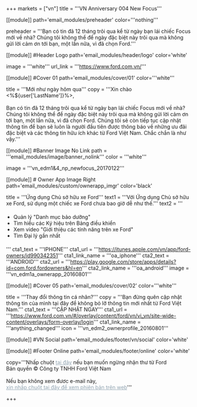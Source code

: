 +++
markets = ["vn"]
title = '''VN Anniversary 004 New Focus'''

[[module]]
path='email_modules/preheader'
color='''nothing'''

preheader = '''Bạn có tin đã 12 tháng trôi qua kể từ ngày bạn lái chiếc Focus mới về nhà? Chúng tôi không thể để ngày đặc biệt này trôi qua mà không gửi lời cảm ơn tới bạn, một lần nữa, vì đã chọn Ford.'''

[[module]] #Header Logo
path='email_modules/header/logo'
color='white'

  image = '''white'''
  url_link = '''https://www.ford.com.vn/'''

[[module]] #Cover 01
path='email_modules/cover/01'
color='''white'''
 
  title = '''Mới như ngày hôm qua'''
  copy = '''Xin chào <%${user['LastName']}%>,<br /><br />Bạn có tin đã 12 tháng trôi qua kể từ ngày bạn lái chiếc Focus mới về nhà? Chúng tôi không thể để ngày đặc biệt này trôi qua mà không gửi lời cảm ơn tới bạn, một lần nữa, vì đã chọn Ford. Chúng tôi sẽ còn tiếp tục cập nhật thông tin để bạn sẽ luôn là người đầu tiên được thông báo về những ưu đãi đặc biệt và các thông tin hữu ích khác từ Ford Việt Nam. Chắc chắn là như vậy.'''

[[module]] #Banner Image No Link
path = '''email_modules/image/banner_nolink'''
color = '''white'''

  image = '''vn_edm1&4_np_newfocus_20170122'''    

[[module]] # Owner App Image Right
path='email_modules/custom/ownerapp_imgr'
color='black'

  title = '''Ứng dụng Chủ sở hữu xe Ford'''
  text1 = '''Với Ứng dụng Chủ sở hữu xe Ford, sử dụng một chiếc xe Ford chưa bao giờ dễ như thế.'''
  text2 = '''<ul style="margin: 20px; padding: 0;"><li>Quản lý "Danh mục bảo dưỡng"</li><li>Tìm hiểu các Ký hiệu trên Bảng điều khiển</li><li>Xem video "Giới thiệu các tính năng trên xe Ford"</li><li>Tìm Đại lý gần nhất</li></ul>'''
  cta1_text = '''IPHONE'''
  cta1_url = '''https://itunes.apple.com/vn/app/ford-owners/id990342351'''
  cta1_link_name = '''oa_iphone'''
  cta2_text = '''ANDROID'''
  cta2_url = '''https://play.google.com/store/apps/details?id=com.ford.fordowners&hl=en'''
  cta2_link_name = '''oa_android'''
  image = '''vn_edm1a_ownerapp_20160801'''

[[module]] #Cover 05
path='email_modules/cover/02'
color='''white'''

  title = '''Thay đổi thông tin cá nhân?'''
  copy = '''Bạn đừng quên cập nhật thông tin của mình tại đây để không bỏ lỡ thông tin mới nhất từ Ford Việt Nam.'''
  cta1_text = '''CẬP NHẬT NGAY'''
  cta1_url = '''https://www.ford.com.vn/#/overlay/content/ford/vn/vi_vn/site-wide-content/overlays/form-overlay/login'''
  cta1_link_name = '''anything_changed'''
  icon = '''vn_edm2_ownerprofile_20160801'''

[[module]] #VN Social
path='email_modules/footer/vn/social'
color='white'

[[module]] #Footer Online
path='email_modules/footer/online'
color='white'

  copy='''Nhấp chuột <a href="<%unsubscribe_link_text%>" style="color:#91a4b1; text-decoration:underline">tại đây</a> nếu bạn muốn ngừng nhận thư từ Ford<br />Bản quyền © Công ty TNHH Ford Việt Nam <br /><br />Nếu bạn không xem đươc e-mail này, <a href="<%syslink_message_read url='/public/read_message.jsp'%>" style="color:#91a4b1; text-decoration:underline"><br /> xin nhấp chuột tại đây để xem phiên bản trên web</a>'''

+++